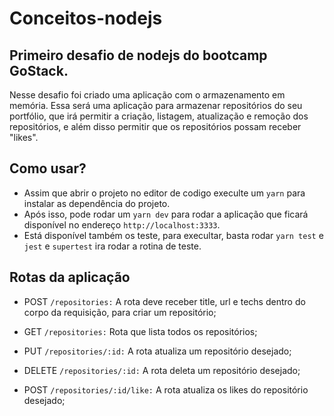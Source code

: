 # Conceitos-nodejs
## Primeiro desafio de nodejs do bootcamp GoStack.
Nesse desafio foi criado uma aplicação com o armazenamento em memória.
Essa será uma aplicação para armazenar repositórios do seu portfólio, que irá permitir a criação, listagem, atualização e remoção dos repositórios, e além disso permitir que os repositórios possam receber "likes".

## Como usar?
- Assim que abrir o projeto no editor de codigo execulte um `yarn` para instalar as dependência do projeto.
- Após isso, pode rodar um `yarn dev` para rodar a aplicação que ficará disponível no endereço `http://localhost:3333`.
- Está disponível também os teste, para execultar, basta rodar `yarn test` e `jest` e `supertest` ira rodar a rotina de teste.

## Rotas da aplicação

- POST `/repositories:` A rota deve receber title, url e techs dentro do corpo da requisição, para criar um repositório;

- GET `/repositories:` Rota que lista todos os repositórios;

- PUT `/repositories/:id:` A rota atualiza um repositório desejado;

- DELETE `/repositories/:id:` A rota deleta um repositório desejado;

- POST `/repositories/:id/like:` A rota atualiza os likes do repositório desejado;
